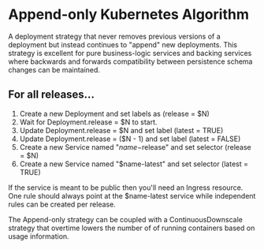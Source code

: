 # Append-only Kubernetes Algorithm

A deployment strategy that never removes previous versions of a deployment but instead continues to "append" new deployments. This strategy is excellent for pure business-logic services and backing services where backwards and forwards compatibility between persistence schema changes can be maintained.

## For all releases...

1. Create a new Deployment and set labels as (release = $N)
2. Wait for Deployment.release = $N to start.
3. Update Deployment.release = $N and set label (latest = TRUE)
4. Update Deployment.release = ($N - 1) and set label (latest = FALSE)
5. Create a new Service named "$name-$release" and set selector (release = $N)
6. Create a new Service named "$name-latest" and set selector   (latest = TRUE)

If the service is meant to be public then you'll need an Ingress resource. One rule should always point at the $name-latest service while independent rules can be created per release.

The Append-only strategy can be coupled with a ContinuousDownscale strategy that overtime lowers the number of
of running containers based on usage information.